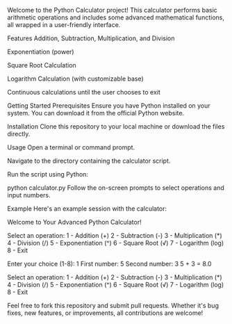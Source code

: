 Welcome to the Python Calculator project! This calculator performs basic arithmetic operations and includes some advanced mathematical functions, all wrapped in a user-friendly interface.

Features
Addition, Subtraction, Multiplication, and Division

Exponentiation (power)

Square Root Calculation

Logarithm Calculation (with customizable base)

Continuous calculations until the user chooses to exit

Getting Started
Prerequisites
Ensure you have Python installed on your system. You can download it from the official Python website.

Installation
Clone this repository to your local machine or download the files directly.

Usage
Open a terminal or command prompt.

Navigate to the directory containing the calculator script.

Run the script using Python:


python calculator.py
Follow the on-screen prompts to select operations and input numbers.

Example
Here's an example session with the calculator:

Welcome to Your Advanced Python Calculator!

Select an operation:
1 - Addition (+)
2 - Subtraction (-)
3 - Multiplication (*)
4 - Division (/)
5 - Exponentiation (^)
6 - Square Root (√)
7 - Logarithm (log)
8 - Exit

Enter your choice (1-8): 1
First number: 5
Second number: 3
5 + 3 = 8.0

Select an operation:
1 - Addition (+)
2 - Subtraction (-)
3 - Multiplication (*)
4 - Division (/)
5 - Exponentiation (^)
6 - Square Root (√)
7 - Logarithm (log)
8 - Exit


Feel free to fork this repository and submit pull requests. Whether it's bug fixes, new features, or improvements, all contributions are welcome!

